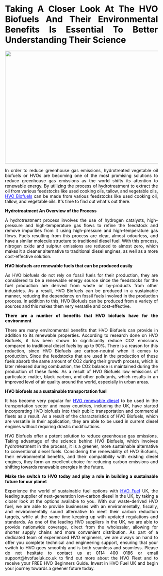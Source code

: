 <h1 style="text-align: justify;"><span style="color: #000000;"><strong>Taking A Closer Look At The HVO Biofuels And Their Environmental Benefits Is Essential To Better Understanding Their Science</strong></span></h1>
<p style="text-align: justify;"><img src="https://s3.amazonaws.com/wbstaticfiles/users/124172/881577_hvo-price.jpg" alt="" width="600" height="371" /></p>
<p style="text-align: justify;"><span style="color: #000000;"><span style="font-weight: 400;">In order to reduce greenhouse gas emissions, hydrotreated vegetable oil biofuels or HVOs are becoming one of the most promising solutions to reduce greenhouse gas emissions as the world shifts its attention to renewable energy. By utilizing the process of hydrotreatment to extract the oil from various feedstocks like used cooking oils, tallow, and vegetable oils, </span><span style="text-decoration: underline; color: #0000ff;"><a style="color: #0000ff;" href="https://hvofueluk.co.uk/blog/great-achievements-in-hvo-fuel/"><span style="font-weight: 400;">HVO Biofuels</span></a></span><span style="font-weight: 400;"> can be made from various feedstocks like used cooking oil, tallow, and vegetable oils. It's time to find out what's out there.</span></span> </p>
<p style="text-align: justify;"><span style="color: #000000;"><strong>Hydrotreatment An Overview of the Process</strong></span> </p>
<p style="text-align: justify;"><span style="font-weight: 400; color: #000000;">A hydrotreatment process involves the use of hydrogen catalysts, high-pressure and high-temperature gas flows to refine the feedstock and remove impurities from it using high-pressure and high-temperature gas flows. Fuels resulting from this process are clear, almost odourless, and have a similar molecule structure to traditional diesel fuel. With this process, nitrogen oxide and sulphur emissions are reduced to almost zero, which makes it a cleaner alternative to traditional diesel engines, as well as a more cost-effective solution.</span> </p>
<p style="text-align: justify;"><span style="color: #000000;"><strong>HVO biofuels are renewable fuels that can be produced easily</strong></span> </p>
<p style="text-align: justify;"><span style="font-weight: 400; color: #000000;">As HVO biofuels do not rely on fossil fuels for their production, they are considered to be a renewable energy source since the feedstocks for the fuel production are derived from waste or by-products from other industries. As a result, HVO Biofuels can be produced in a sustainable manner, reducing the dependency on fossil fuels involved in the production process. In addition to this, HVO Biofuels can be produced from a variety of sources and this makes them very versatile and cost-effective.</span> </p>
<p style="text-align: justify;"><span style="color: #000000;"><strong>There are a number of benefits that HVO biofuels have for the environment</strong></span> </p>
<p style="text-align: justify;"><span style="font-weight: 400; color: #000000;">There are many environmental benefits that HVO Biofuels can provide in addition to its renewable properties. According to research done on HVO Biofuels, it has been shown to significantly reduce CO2 emissions compared to traditional diesel fuels by up to 90%. There is a reason for this reduction, since HVO Biofuels are carbon-neutral when it comes to production. Since the feedstocks that are used in the production of these fuels absorb the same amount of CO2 during their growth process, which is later released during combustion, the CO2 balance is maintained during the production of these fuels. As a result of HVO Biofuels low emissions of particulate matter, black carbon, and other pollutants, which results in an improved level of air quality around the world, especially in urban areas.</span> </p>
<p style="text-align: justify;"><span style="color: #000000;"><strong>HVO biofuels as a sustainable transportation fuel</strong></span> </p>
<p style="text-align: justify;"><span style="color: #000000;"><span style="font-weight: 400;">It has become very popular for </span><span style="text-decoration: underline; color: #0000ff;"><a style="color: #0000ff; text-decoration: underline;" href="https://hvofueluk.co.uk/blog/how-the-uk-is-moving-towards-the-utilisation-of-hvo/"><span style="font-weight: 400;">HVO renewable diesel</span></a></span><span style="font-weight: 400;"> to be used in the transportation sector and many countries, including the UK, have started incorporating HVO biofuels into their public transportation and commercial fleets as a result. As a result of the characteristics of HVO Biofuels, which are versatile in their application, they are able to be used in current diesel engines without requiring drastic modifications.</span></span> </p>
<p style="text-align: justify;"><span style="font-weight: 400; color: #000000;">HVO Biofuels offer a potent solution to reduce greenhouse gas emissions. Taking advantage of the science behind HVO Biofuels, which involves hydrotreatment in the process, it is a greener, more sustainable alternative to conventional diesel fuels. Considering the renewability of HVO Biofuels, their environmental benefits, and their compatibility with existing diesel engines, they form an excellent choice for reducing carbon emissions and shifting towards renewable energies in the future.</span> </p>
<p style="text-align: justify;"><span style="color: #000000;"><strong>Make the switch to HVO today and play a role in building a sustainable future for our planet</strong></span> </p>
<p style="text-align: justify;"><span style="color: #000000;"><span style="font-weight: 400;">Experience the world of sustainable fuel options with </span><span style="text-decoration: underline; color: #0000ff;"><a style="color: #0000ff; text-decoration: underline;" href="https://hvofueluk.co.uk"><span style="font-weight: 400;">HVO Fuel</span></a></span><span style="font-weight: 400;"> UK, the leading supplier of next-generation low-carbon diesel in the UK, by taking a closer look at the options available to you. With our waste-derived HVO fuel, we are able to provide businesses with an environmentally, fiscally, and environmentally sound alternative to meet their carbon reduction targets, while at the same time keeping up with updated regulations and standards. As one of the leading HVO suppliers in the UK, we are able to provide nationwide coverage, direct from the wholesaler, allowing for shorter supply chains and more convenient distribution. As part of a dedicated team of experienced HVO engineers, we are always on hand to offer you complete technical and engineering support, ensuring that your switch to HVO goes smoothly and is both seamless and seamless. Please do not hesitate to contact us at 0114 400 0186 or email support@hvofueluk.co.uk to find out more about the HVO Fleet and to receive your FREE HVO Beginners Guide. Invest in HVO Fuel UK and begin your journey towards a greener future today.</span></span></p>

